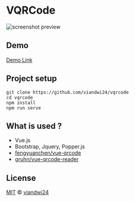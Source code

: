 # VQRCode

![screenshot preview](https://raw.githubusercontent.com/viandwi24/vqrcode/master/Screenshot%20from%202019-03-27%2017-05-08.png)


## Demo
[Demo Link](https://viandwi24.github.io/vqrcode/)

## Project setup
```
git clone https://github.com/viandwi24/vqrcode
cd vqrcode
npm install
npm run serve
```

## What is used ?
* Vue.js
* Bootstrap, Jquery, Popper.js
* [fengyuanchen/vue-qrcode](https://github.com/fengyuanchen/vue-qrcode)
* [gruhn/vue-qrcode-reader](https://github.com/gruhn/vue-qrcode-reader)

## License
[MIT](https://opensource.org/licenses/MIT) © [viandwi24](https://fb.com/viandwi24)